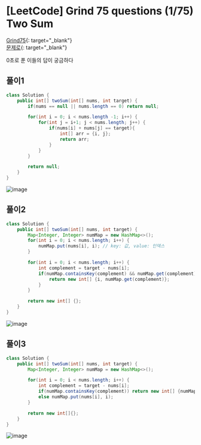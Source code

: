 # [LeetCode] Grind 75 questions (1/75) Two Sum
[Grind75](https://www.techinterviewhandbook.org/grind75){: target="_blank"}  
[문제로](https://leetcode.com/problems/two-sum/description/){: target="_blank"}

0초로 푼 이들의 답이 궁금하다

## 풀이1
```java
class Solution {
    public int[] twoSum(int[] nums, int target) {
        if(nums == null || nums.length == 0) return null;

        for(int i = 0; i < nums.length -1; i++) {
            for(int j = i+1; j < nums.length; j++) {
                if(nums[i] + nums[j] == target){
                    int[] arr = {i, j};
                    return arr;
                }
            }
        }

        return null;
    }
}
```

![image](https://github.com/nullnull-kim/nullnull-kim.github.io/assets/77221161/51341444-3d97-42f6-b26f-353fde4f5975)


## 풀이2
```java
class Solution {
    public int[] twoSum(int[] nums, int target) {
        Map<Integer, Integer> numMap = new HashMap<>();
        for(int i = 0; i < nums.length; i++) {
            numMap.put(nums[i], i); // key: 값, value: 인덱스
        }

        for(int i = 0; i < nums.length; i++) {
            int complement = target - nums[i];
            if(numMap.containsKey(complement) && numMap.get(complement) != i) {
                return new int[] {i, numMap.get(complement)};
            }
        }

        return new int[] {};
    }
}
```
![image](https://github.com/nullnull-kim/nullnull-kim.github.io/assets/77221161/f63881ac-9ecd-4cb0-8a69-404cbef3a22b)

## 풀이3
```java
class Solution {
    public int[] twoSum(int[] nums, int target) {
        Map<Integer, Integer> numMap = new HashMap<>();

        for(int i = 0; i < nums.length; i++) {
            int complement = target - nums[i];
            if(numMap.containsKey(complement)) return new int[] {numMap.get(complement), i};
            else numMap.put(nums[i], i);
        }

        return new int[]{};
    }
}
```
![image](https://github.com/nullnull-kim/nullnull-kim.github.io/assets/77221161/3c68bd30-50e8-43d9-8f05-036d56ca4e2a)